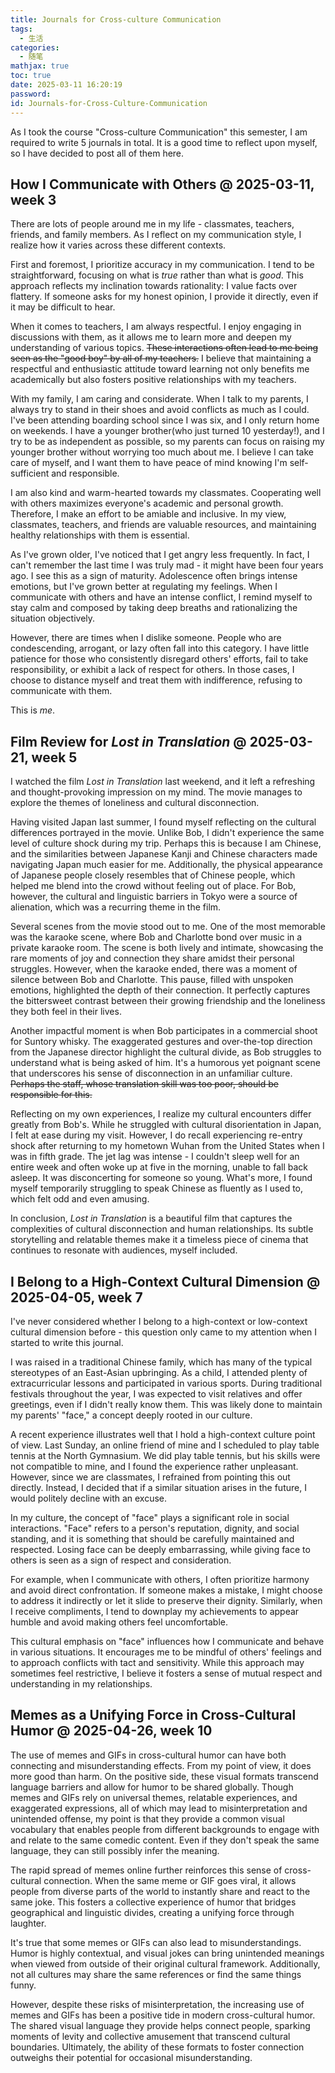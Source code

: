 ```yaml
---
title: Journals for Cross-culture Communication
tags:
  - 生活
categories:
  - 随笔
mathjax: true
toc: true
date: 2025-03-11 16:20:19
password:
id: Journals-for-Cross-Culture-Communication
---
```


As I took the course "Cross-culture Communication" this semester, I am required to write 5 journals in total. It is a good time to reflect upon myself, so I have decided to post all of them here.

<!--more-->

## How I Communicate with Others @ 2025-03-11, week 3

There are lots of people around me in my life - classmates, teachers, friends, and family members. As I reflect on my communication style, I realize how it varies across these different contexts.

First and foremost, I prioritize accuracy in my communication. I tend to be straightforward, focusing on what is *true* rather than what is *good*. This approach reflects my inclination towards rationality: I value facts over flattery. If someone asks for my honest opinion, I provide it directly, even if it may be difficult to hear.

When it comes to teachers, I am always respectful. I enjoy engaging in discussions with them, as it allows me to learn more and deepen my understanding of various topics. ~~These interactions often lead to me being seen as the "good boy" by all of my teachers.~~ I believe that maintaining a respectful and enthusiastic attitude toward learning not only benefits me academically but also fosters positive relationships with my teachers.

With my family, I am caring and considerate. When I talk to my parents, I always try to stand in their shoes and avoid conflicts as much as I could. I've been attending boarding school since I was six, and I only return home on weekends. I have a younger brother(who just turned 10 yesterday!), and I try to be as independent as possible, so my parents can focus on raising my younger brother without worrying too much about me. I believe I can take care of myself, and I want them to have peace of mind knowing I'm self-sufficient and responsible.

I am also kind and warm-hearted towards my classmates. Cooperating well with others maximizes everyone's academic and personal growth. Therefore, I make an effort to be amiable and inclusive. In my view, classmates, teachers, and friends are valuable resources, and maintaining healthy relationships with them is essential. 

As I've grown older, I've noticed that I get angry less frequently. In fact, I can't remember the last time I was truly mad - it might have been four years ago. I see this as a sign of maturity. Adolescence often brings intense emotions, but I've grown better at regulating my feelings. When I communicate with others and have an intense conflict, I remind myself to stay calm and composed by taking deep breaths and rationalizing the situation objectively.

However, there are times when I dislike someone. People who are condescending, arrogant, or lazy often fall into this category. I have little patience for those who consistently disregard others' efforts, fail to take responsibility, or exhibit a lack of respect for others. In those cases, I choose to distance myself and treat them with indifference, refusing to communicate with them.

This is *me*.

## Film Review for *Lost in Translation* @ 2025-03-21, week 5

I watched the film *Lost in Translation* last weekend, and it left a refreshing and thought-provoking impression on my mind. The movie manages to explore the themes of loneliness and cultural disconnection.

Having visited Japan last summer, I found myself reflecting on the cultural differences portrayed in the movie. Unlike Bob, I didn't experience the same level of culture shock during my trip. Perhaps this is because I am Chinese, and the similarities between Japanese Kanji and Chinese characters made navigating Japan much easier for me. Additionally, the physical appearance of Japanese people closely resembles that of Chinese people, which helped me blend into the crowd without feeling out of place. For Bob, however, the cultural and linguistic barriers in Tokyo were a source of alienation, which was a recurring theme in the film.

Several scenes from the movie stood out to me. One of the most memorable was the karaoke scene, where Bob and Charlotte bond over music in a private karaoke room. The scene is both lively and intimate, showcasing the rare moments of joy and connection they share amidst their personal struggles. However, when the karaoke ended, there was a moment of silence between Bob and Charlotte. This pause, filled with unspoken emotions, highlighted the depth of their connection. It perfectly captures the bittersweet contrast between their growing friendship and the loneliness they both feel in their lives.

Another impactful moment is when Bob participates in a commercial shoot for Suntory whisky. The exaggerated gestures and over-the-top direction from the Japanese director highlight the cultural divide, as Bob struggles to understand what is being asked of him. It's a humorous yet poignant scene that underscores his sense of disconnection in an unfamiliar culture. ~~Perhaps the staff, whose translation skill was too poor, should be responsible for this.~~

Reflecting on my own experiences, I realize my cultural encounters differ greatly from Bob's. While he struggled with cultural disorientation in Japan, I felt at ease during my visit. However, I do recall experiencing re-entry shock after returning to my hometown Wuhan from the United States when I was in fifth grade. The jet lag was intense - I couldn't sleep well for an entire week and often woke up at five in the morning, unable to fall back asleep. It was disconcerting for someone so young. What's more, I found myself temporarily struggling to speak Chinese as fluently as I used to, which felt odd and even amusing.

In conclusion, *Lost in Translation* is a beautiful film that captures the complexities of cultural disconnection and human relationships. Its subtle storytelling and relatable themes make it a timeless piece of cinema that continues to resonate with audiences, myself included.

## I Belong to a High-Context Cultural Dimension @ 2025-04-05, week 7

I've never considered whether I belong to a high-context or low-context cultural dimension before - this question only came to my attention when I started to write this journal.

I was raised in a traditional Chinese family, which has many of the typical stereotypes of an East-Asian upbringing. As a child, I attended plenty of extracurricular lessons and participated in various sports. During traditional festivals throughout the year, I was expected to visit relatives and offer greetings, even if I didn't really know them. This was likely done to maintain my parents' "face," a concept deeply rooted in our culture.

A recent experience illustrates well that I hold a high-context culture point of view. Last Sunday, an online friend of mine and I scheduled to play table tennis at the North Gymnasium. We did play table tennis, but his skills were not compatible to mine, and I found the experience rather unpleasant. However, since we are classmates, I refrained from pointing this out directly. Instead, I decided that if a similar situation arises in the future, I would politely decline with an excuse.

In my culture, the concept of "face" plays a significant role in social interactions. "Face" refers to a person's reputation, dignity, and social standing, and it is something that should be carefully maintained and respected. Losing face can be deeply embarrassing, while giving face to others is seen as a sign of respect and consideration.

For example, when I communicate with others, I often prioritize harmony and avoid direct confrontation. If someone makes a mistake, I might choose to address it indirectly or let it slide to preserve their dignity. Similarly, when I receive compliments, I tend to downplay my achievements to appear humble and avoid making others feel uncomfortable.

This cultural emphasis on "face" influences how I communicate and behave in various situations. It encourages me to be mindful of others' feelings and to approach conflicts with tact and sensitivity. While this approach may sometimes feel restrictive, I believe it fosters a sense of mutual respect and understanding in my relationships.

## Memes as a Unifying Force in Cross-Cultural Humor @ 2025-04-26, week 10

The use of memes and GIFs in cross-cultural humor can have both connecting and misunderstanding effects. From my point of view, it does more good than harm. On the positive side, these visual formats transcend language barriers and allow for humor to be shared globally. Though memes and GIFs rely on universal themes, relatable experiences, and exaggerated expressions, all of which may lead to misinterpretation and unintended offense, my point is that they provide a common visual vocabulary that enables people from different backgrounds to engage with and relate to the same comedic content. Even if they don't speak the same language, they can still possibly infer the meaning.

The rapid spread of memes online further reinforces this sense of cross-cultural connection. When the same meme or GIF goes viral, it allows people from diverse parts of the world to instantly share and react to the same joke. This fosters a collective experience of humor that bridges geographical and linguistic divides, creating a unifying force through laughter.

It's true that some memes or GIFs can also lead to misunderstandings. Humor is highly contextual, and visual jokes can bring unintended meanings when viewed from outside of their original cultural framework. Additionally, not all cultures may share the same references or find the same things funny.

However, despite these risks of misinterpretation, the increasing use of memes and GIFs has been a positive tide in modern cross-cultural humor. The shared visual language they provide helps connect people, sparking moments of levity and collective amusement that transcend cultural boundaries. Ultimately, the ability of these formats to foster connection outweighs their potential for occasional misunderstanding.
